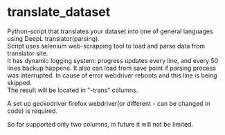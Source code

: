 # translate_dataset
Python-script that translates your dataset into one of general languages using DeepL translator(parsing). <br />
Script uses selenium web-scrapping tool to load and parse data from translator site. <br />
It has dynamic logging system: progress updates every line, and every 50 lines backup happens. It also can load from save point if parsing process was interrupted. In cause of error webdriver reboots and this line is being skipped. <br />
The result will be located in "-trans" columns. <br />

A set up geckodriver firefox webdriver(or different - can be changed in code) is required. <br />

So far supported only two columns, in future it will not be limited.
